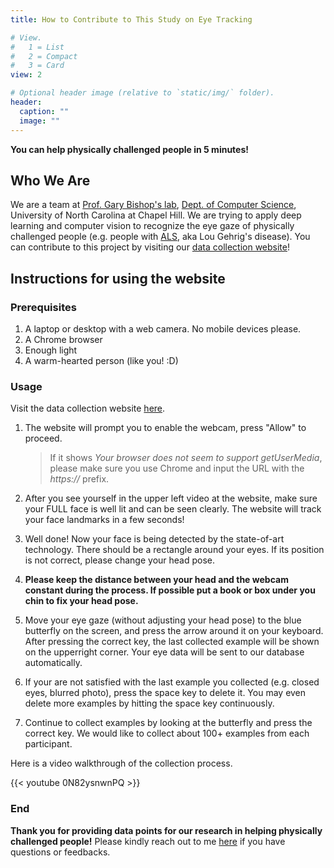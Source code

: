 ```yaml
---
title: How to Contribute to This Study on Eye Tracking

# View.
#   1 = List
#   2 = Compact
#   3 = Card
view: 2

# Optional header image (relative to `static/img/` folder).
header:
  caption: ""
  image: ""
---
```


**You can help physically challenged people in 5 minutes!**

## Who We Are

We are a team at [Prof. Gary Bishop's lab](https://www.cs.unc.edu/~gb/), [Dept. of Computer Science](https://cs.unc.edu), University of North Carolina at Chapel Hill. We are trying to apply deep learning and computer vision to recognize the eye gaze of physically challenged people (e.g. people with [ALS](https://en.wikipedia.org/wiki/Amyotrophic_lateral_sclerosis), aka Lou Gehrig's disease). You can contribute to this project by visiting our [data collection website](https://patrickma.me/eye-tracking/collection/collection.html)!

## Instructions for using the website

### Prerequisites

1. A laptop or desktop with a web camera. No mobile devices please.
2. A Chrome browser
3. Enough light
4. A warm-hearted person (like you! :D)

### Usage

Visit the data collection website [here](https://patrickma.me/eye-tracking/collection/collection.html). 

1. The website will prompt you to enable the webcam, press "Allow" to proceed. 

   >  If it shows *Your browser does not seem to support getUserMedia*, please make sure you use Chrome and input the URL with the *https://* prefix.

2. After you see yourself in the upper left video at the website, make sure your FULL face is well lit and can be seen clearly. The website will track your face landmarks in a few seconds!

3. Well done! Now your face is being detected by the state-of-art technology.  There should be a rectangle around your eyes. If its position is not correct, please change your head pose.

4. **Please keep the distance between your head and the webcam constant during the process. If possible put a book or box under you chin to fix your head pose.** 

5. Move your eye gaze (without adjusting your head pose) to the blue butterfly on the screen, and press the arrow around it on your keyboard. After pressing the correct key, the last collected example will be shown on the upperright corner. Your eye data will be sent to our database automatically.

6. If your are not satisfied with the last example you collected (e.g. closed eyes, blurred photo), press the space key to delete it. You may even delete more examples by hitting the space key continuously.

7. Continue to collect examples by looking at the butterfly and press the correct key. We would like to collect about 100+ examples from each participant.

Here is a video walkthrough of the collection process.

{{< youtube 0N82ysnwnPQ >}}



### End 

**Thank you for providing data points for our research in helping physically challenged people!** Please kindly reach out to me [here](mailto:pm@unc.edu) if you have questions or feedbacks.

